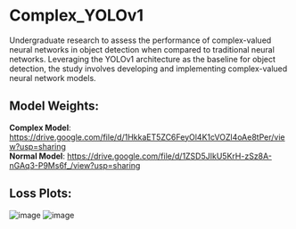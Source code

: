 # Complex_YOLOv1
Undergraduate research to assess the performance of complex-valued neural networks in object detection when compared to traditional neural networks. Leveraging the YOLOv1 architecture as the baseline for object detection, the study involves developing and implementing
complex-valued neural network models.
## Model Weights:

**Complex Model**: https://drive.google.com/file/d/1HkkaET5ZC6FeyOl4K1cVOZl4oAe8tPer/view?usp=sharing <br>
**Normal Model**: https://drive.google.com/file/d/1ZSD5JIkU5KrH-zSz8A-nGAq3-P9Ms6f_/view?usp=sharing

## Loss Plots:
![image](https://github.com/vasu21573/Complex_YOLOv1/assets/108022785/e710d467-a39a-4601-aa85-f085ba1657d5)
![image](https://github.com/vasu21573/Complex_YOLOv1/assets/108022785/b49ae36f-d18f-4f1a-a781-7c53df5cf6e7)

